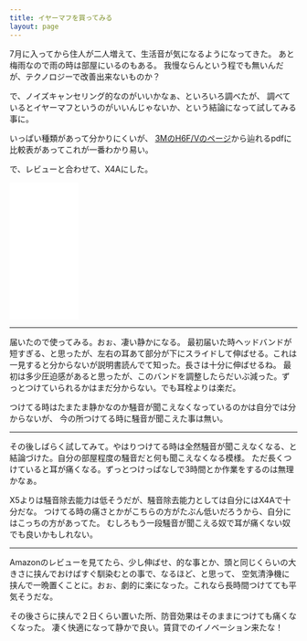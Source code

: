 ```yaml
---
title: イヤーマフを買ってみる
layout: page
---
```

7月に入ってから住人が二人増えて、生活音が気になるようになってきた。
あと梅雨なので雨の時は部屋にいるのもある。
我慢ならんという程でも無いんだが、テクノロジーで改善出来ないものか？

で、ノイズキャンセリング的なのがいいかなぁ、といろいろ調べたが、
調べているとイヤーマフというのがいいんじゃないか、という結論になって試してみる事に。

いっぱい種類があって分かりにくいが、
[3MのH6F/Vのページ](https://www.3mcompany.jp/3M/ja_JP/p/d/v000478623/)から辿れるpdfに比較表があってこれが一番わかり易い。

で、レビューと合わせて、X4Aにした。

<iframe style="width:120px;height:240px;" marginwidth="0" marginheight="0" scrolling="no" frameborder="0" src="//rcm-fe.amazon-adsystem.com/e/cm?lt1=_blank&bc1=000000&IS2=1&bg1=FFFFFF&fc1=000000&lc1=0000FF&t=karino203-22&language=en_US&o=9&p=8&l=as4&m=amazon&f=ifr&ref=as_ss_li_til&asins=B01BHF3YOA&linkId=6300c4af5b8df60aae9866ab67fc0efc"></iframe>

----

届いたので使ってみる。おぉ、凄い静かになる。
最初届いた時ヘッドバンドが短すぎる、と思ったが、左右の耳あて部分が下にスライドして伸ばせる。これは一見すると分からないが説明書読んでて知った。長さは十分に伸ばせるね。
最初は多少圧迫感があると思ったが、このバンドを調整したらだいぶ減った。ずっとつけていられるかはまだ分からない。でも耳栓よりは楽だ。

つけてる時はたまたま静かなのか騒音が聞こえなくなっているのかは自分では分からないが、
今の所つけてる時に騒音が聞こえた事は無い。

----

その後しばらく試してみて。やはりつけてる時は全然騒音が聞こえなくなる、と結論づけた。自分の部屋程度の騒音だと何も聞こえなくなる模様。
ただ長くつけていると耳が痛くなる。ずっとつけっぱなしで3時間とか作業をするのは無理かなぁ。

X5よりは騒音除去能力は低そうだが、騒音除去能力としては自分にはX4Aで十分だな。
つけてる時の痛さとかがこちらの方がたぶん低いだろうから、自分にはこっちの方があってた。
むしろもう一段騒音が聞こえる奴で耳が痛くない奴でも良いかもしれない。

----

Amazonのレビューを見てたら、少し伸ばせ、的な事とか、頭と同じくらいの大きさに挟んでおけばすぐ馴染むとの事で、なるほど、と思って、
空気清浄機に挟んで一晩置くことに。おぉ、劇的に楽になった。これなら長時間つけてても平気そうだな。

その後さらに挟んで２日くらい置いた所、防音効果はそのままにつけても痛くなくなった。
凄く快適になって静かで良い。賃貸でのイノベーション来たな！